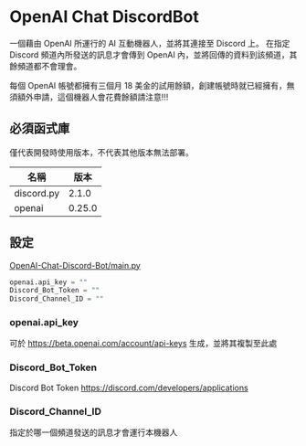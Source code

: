 # OpenAI Chat DiscordBot
一個藉由 OpenAI 所運行的 AI 互動機器人，並將其連接至 Discord 上。
在指定 Discord 頻道內所發送的訊息才會傳到 OpenAI 內，並將回傳的資料到該頻道，其餘頻道都不會理會。

每個 OpenAI 帳號都擁有三個月 18 美金的試用餘額，創建帳號時就已經擁有，無須額外申請，這個機器人會花費餘額請注意!!!
## 必須函式庫
僅代表開發時使用版本，不代表其他版本無法部署。

| 名稱         | 版本     |
|------------|--------|
| discord.py | 2.1.0  |
| openai     | 0.25.0 |

## 設定
[OpenAI-Chat-Discord-Bot/main.py](https://github.com/FanYueee/OpenAI-Chat-Discord-Bot/blob/main/config.json)
```py
openai.api_key = ""
Discord_Bot_Token = ""
Discord_Channel_ID = ""
```
### openai.api_key
可於 https://beta.openai.com/account/api-keys 生成，並將其複製至此處
### Discord_Bot_Token
Discord Bot Token https://discord.com/developers/applications
### Discord_Channel_ID
指定於哪一個頻道發送的訊息才會運行本機器人
